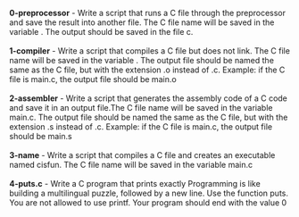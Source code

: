 **0-preprocessor** - Write a script that runs a C file through the preprocessor and save the result into another file. The C file name will be saved in the variable . The output should be saved in the file c.<br/><br/>
**1-compiler** - Write a script that compiles a C file but does not link. The C file name will be saved in the variable . The output file should be named the same as the C file, but with the extension .o instead of .c. Example: if the C file is main.c, the output file should be main.o<br/><br/>
**2-assembler** - Write a script that generates the assembly code of a C code and save it in an output file.The C file name will be saved in the variable main.c. The output file should be named the same as the C file, but with the extension .s instead of .c. Example: if the C file is main.c, the output file should be main.s<br/><br/>
**3-name** - Write a script that compiles a C file and creates an executable named cisfun. The C file name will be saved in the variable main.c<br/><br/>
**4-puts.c** - Write a C program that prints exactly Programming is like building a multilingual puzzle, followed by a new line. Use the function puts. You are not allowed to use printf. Your program should end with the value 0<br/><br/>
